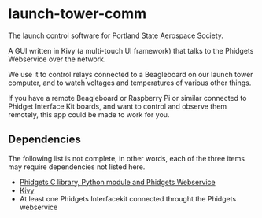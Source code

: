 # launch-tower-comm

The launch control software for Portland State Aerospace Society.

A GUI written in Kivy (a multi-touch UI framework) that talks to the
Phidgets Webservice over the network.  

We use it to control relays connected to a Beagleboard on our launch
tower computer, and to watch voltages and temperatures of various other
things.

If you have a remote Beagleboard or Raspberry Pi or similar connected to
Phidget Interface Kit boards, and want to control and observe them remotely,
this app could be made to work for you.  

## Dependencies

The following list is not complete, in other words, each of the three items
may require dependencies not listed here.

* [Phidgets C library, Python module and Phidgets Webservice](http://www.phidgets.com/docs/Software_Overview#Operating_System_Support)
* [Kivy](http://kivy.org/#download)
* At least one Phidgets Interfacekit connected throught the Phidgets webservice 
